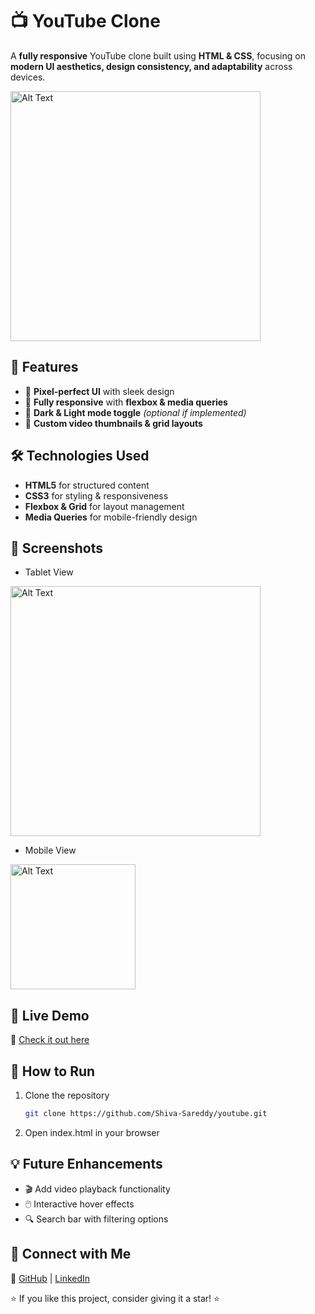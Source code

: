 # 📺 YouTube Clone  

A **fully responsive** YouTube clone built using **HTML & CSS**, focusing on **modern UI aesthetics, design consistency, and adaptability** across devices.  

<img src="https://i.imgur.com/5YrXdmK.png" alt="Alt Text" width="400"/>

## 🚀 Features  
- 🎨 **Pixel-perfect UI** with sleek design  
- 📱 **Fully responsive** with **flexbox & media queries**  
- 🌙 **Dark & Light mode toggle** *(optional if implemented)*  
- 🎥 **Custom video thumbnails & grid layouts**  

## 🛠️ Technologies Used  
- **HTML5** for structured content  
- **CSS3** for styling & responsiveness  
- **Flexbox & Grid** for layout management  
- **Media Queries** for mobile-friendly design  

## 📸 Screenshots  
- Tablet View
<img src="https://i.imgur.com/9t3tPji.jpeg" alt="Alt Text" width="400"/>

- Mobile View
<img src="https://i.imgur.com/r5DfOCA.png" alt="Alt Text" width="200"/>

## 🚀 Live Demo  
🔗 [Check it out here](https://shiva-sareddy.github.io/youtube/)  

## 📌 How to Run  
1. Clone the repository  
   ```bash
   git clone https://github.com/Shiva-Sareddy/youtube.git
   ```
2. Open index.html in your browser

## 💡 Future Enhancements
- 🎬 Add video playback functionality
- 🖱️ Interactive hover effects
- 🔍 Search bar with filtering options

## 📩 Connect with Me  
🔗 [GitHub](https://github.com/Shiva-Sareddy) | [LinkedIn](https://www.linkedin.com/in/shiva-sareddy)  


⭐ If you like this project, consider giving it a star! ⭐
